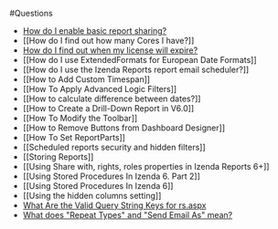 #Questions

* [How do I enable basic report sharing?](http://wiki.izenda.us/How-do-I-enable-basic-report-sharing)
* [[How do I find out how many Cores I have?]]
* [How do I find out when my license will expire?](http://wiki.izenda.us/FAQ/How-do-I-find-out-when-my-license-will-expire)
* [[How do I use ExtendedFormats for European Date Formats]]
* [[How do I use the Izenda Reports report email scheduler?]]
* [[How to Add Custom Timespan]]
* [[How To Apply Advanced Logic Filters]]
* [[How to calculate difference between dates?]]
* [[How to Create a Drill-Down Report in V6.0]]
* [[How To Modify the Toolbar]]
* [[How to Remove Buttons from Dashboard Designer]]
* [[How To Set ReportParts]]
* [[Scheduled reports security and hidden filters]]
* [[Storing Reports]]
* [[Using Share with, rights, roles properties in Izenda Reports 6+]]
* [[Using Stored Procedures In Izenda 6. Part 2]]
* [[Using Stored Procedures In Izenda 6]]
* [[Using the hidden columns setting]]
* [What Are the Valid Query String Keys for rs.aspx](http://wiki.izenda.us/Query-String-Keys-for-rs-dot-aspx)
* [What does "Repeat Types" and "Send Email As" mean?](http://wiki.izenda.us/What-does-Repeat-Types-and-Send-Email-As-mean)